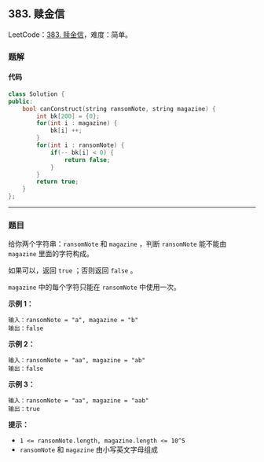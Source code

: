 ## 383. 赎金信

LeetCode：[383. 赎金信](https://leetcode.cn/problems/ransom-note/)，难度：简单。

### 题解

#### 代码

```c++
class Solution {
public:
    bool canConstruct(string ransomNote, string magazine) {
        int bk[200] = {0};
        for(int i : magazine) {
            bk[i] ++;
        }
        for(int i : ransomNote) {
            if(-- bk[i] < 0) {
                return false;
            }
        }
        return true;
    }
};
```



---



### 题目

给你两个字符串：`ransomNote` 和 `magazine` ，判断 `ransomNote` 能不能由 `magazine` 里面的字符构成。

如果可以，返回 `true` ；否则返回 `false` 。

`magazine` 中的每个字符只能在 `ransomNote` 中使用一次。

 

**示例 1：**

```
输入：ransomNote = "a", magazine = "b"
输出：false
```

**示例 2：**

```
输入：ransomNote = "aa", magazine = "ab"
输出：false
```

**示例 3：**

```
输入：ransomNote = "aa", magazine = "aab"
输出：true
```

 

**提示：**

- `1 <= ransomNote.length, magazine.length <= 10^5`
- `ransomNote` 和 `magazine` 由小写英文字母组成

